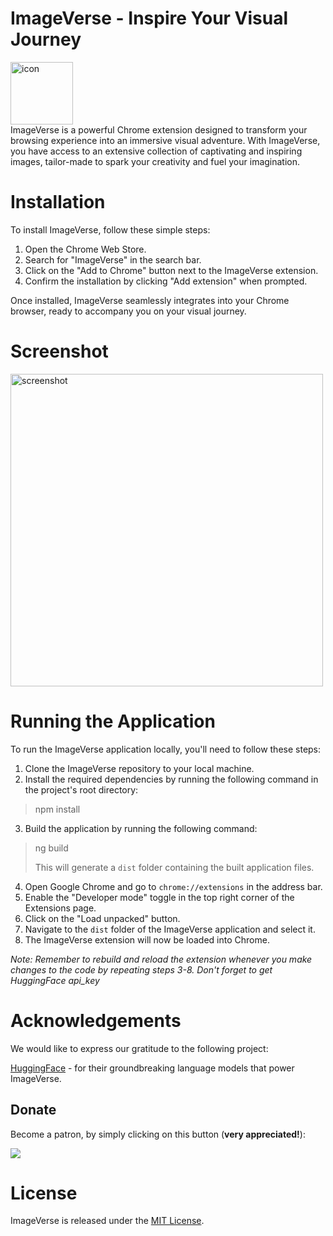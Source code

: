 # ImageVerse - Inspire Your Visual Journey


<img  alt="icon" src="https://github.com/haseeb-xd/image-verse/assets/47222685/ede0fdf2-3295-40a2-b8d0-2b2d58b17fb9" width="100px"/>
<br>
ImageVerse is a powerful Chrome extension designed to transform your browsing experience into an immersive visual adventure. With ImageVerse, you have access to an extensive collection of captivating and inspiring images, tailor-made to spark your creativity and fuel your imagination.

# Installation 

To install ImageVerse, follow these simple steps:

<ol>
  <li>Open the Chrome Web Store.</li>
  <li>Search for "ImageVerse" in the search bar.</li>
  <li>Click on the "Add to Chrome" button next to the ImageVerse extension.</li>
  <li>Confirm the installation by clicking "Add extension" when prompted.</li>
</ol>

Once installed, ImageVerse seamlessly integrates into your Chrome browser, ready to accompany you on your visual journey.


# Screenshot


<img  alt="screenshot" src="https://github.com/haseeb-xd/image-verse/assets/47222685/14372fce-37a3-4d52-8034-0b2b8f94b89c" width="500px"/>


# Running the Application

To run the ImageVerse application locally, you'll need to follow these steps:

 1. Clone the ImageVerse repository to your local machine.
 2. Install the required dependencies by running the following command in the project's root directory:

> npm install
3. Build the application by running the following command:
> ng build
>
> This will generate a `dist` folder containing the built application files.
4. Open Google Chrome and go to `chrome://extensions` in the address bar.
5. Enable the "Developer mode" toggle in the top right corner of the Extensions page.
6. Click on the "Load unpacked" button.
7. Navigate to the `dist` folder of the ImageVerse application and select it.
8. The ImageVerse extension will now be loaded into Chrome.

*Note: Remember to rebuild and reload the extension whenever you make changes to the code by repeating steps 3-8. Don't forget to get HuggingFace api_key*

# Acknowledgements
We would like to express our gratitude to the following project:

[HuggingFace](https://huggingface.co/models) - for their groundbreaking language models that power ImageVerse.

## Donate

Become a patron, by simply clicking on this button (**very appreciated!**):

[![](https://c5.patreon.com/external/logo/become_a_patron_button.png)](https://www.patreon.com/checkout/HaseebAnsari/9950942)

# License
ImageVerse is released under the [MIT License](https://github.com/haseeb-xd/image-verse/blob/main/LICENSE).

